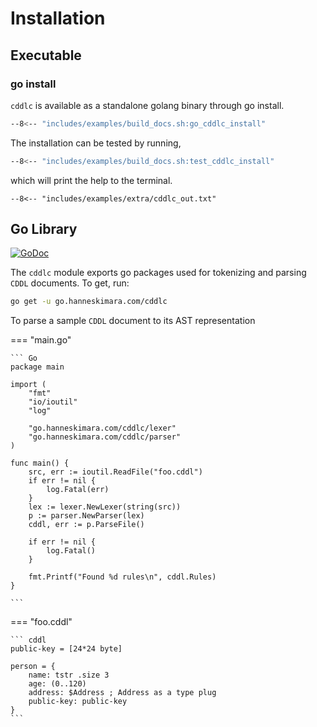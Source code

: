 # Installation

## Executable
### go install

`cddlc` is available as a standalone golang binary through go install.

<!-- ``` sh
go install go.hanneskimara.com/cddlc/cmd/cddlc
``` -->

``` sh 
--8<-- "includes/examples/build_docs.sh:go_cddlc_install"
```

The installation can be tested by running, 

``` sh
--8<-- "includes/examples/build_docs.sh:test_cddlc_install"
```

which will print the help to the terminal.

``` 
--8<-- "includes/examples/extra/cddlc_out.txt"
```

## Go Library

[![GoDoc](https://img.shields.io/static/v1?label=godoc&message=reference&color=blue)](https://godoc.org/github.com/flowfunction/cddlc)

The `cddlc` module exports go packages used for tokenizing and parsing `CDDL` documents. To get, run:

``` sh
go get -u go.hanneskimara.com/cddlc
```

To parse a sample `CDDL` document to its AST representation 

=== "main.go"

    ``` Go
    package main

    import (
        "fmt"
        "io/ioutil"
        "log"

        "go.hanneskimara.com/cddlc/lexer"
        "go.hanneskimara.com/cddlc/parser"
    )

    func main() {
        src, err := ioutil.ReadFile("foo.cddl")
        if err != nil {
            log.Fatal(err)
        }
        lex := lexer.NewLexer(string(src))
        p := parser.NewParser(lex)
        cddl, err := p.ParseFile()

        if err != nil {
            log.Fatal()
        }

        fmt.Printf("Found %d rules\n", cddl.Rules)
    }

    ```

=== "foo.cddl"

    ``` cddl
    public-key = [24*24 byte]

    person = {
        name: tstr .size 3
        age: (0..120)
        address: $Address ; Address as a type plug
        public-key: public-key
    }
    ```


